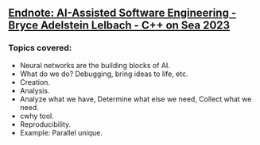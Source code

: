 ## [Endnote: AI-Assisted Software Engineering - Bryce Adelstein Lelbach - C++ on Sea 2023](https://www.youtube.com/watch?v=19Sr8XhN0BM)
### Topics covered:
* Neural networks are the building blocks of AI.
* What do we do? Debugging, bring ideas to life, etc.
 * Creation.
 * Analysis.
* Analyze what we have, Determine what else we need, Collect what we need.
* cwhy tool.
* Reproducibility.
* Example: Parallel unique.


